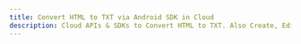 ---title: Convert HTML to TXT via Android SDK in Clouddescription: Cloud APIs & SDKs to Convert HTML to TXT. Also Create, Edit & Render Microsoft Word & OpenOffice documents in the Cloud.---
